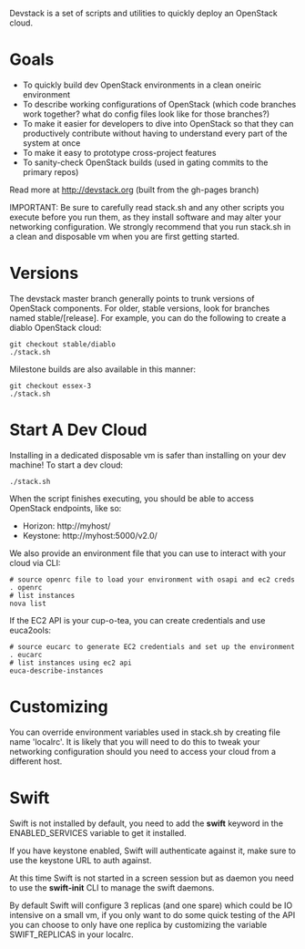 Devstack is a set of scripts and utilities to quickly deploy an OpenStack cloud.

# Goals

* To quickly build dev OpenStack environments in a clean oneiric environment
* To describe working configurations of OpenStack (which code branches work together?  what do config files look like for those branches?)
* To make it easier for developers to dive into OpenStack so that they can productively contribute without having to understand every part of the system at once
* To make it easy to prototype cross-project features
* To sanity-check OpenStack builds (used in gating commits to the primary repos)

Read more at http://devstack.org (built from the gh-pages branch)

IMPORTANT: Be sure to carefully read stack.sh and any other scripts you execute before you run them, as they install software and may alter your networking configuration.  We strongly recommend that you run stack.sh in a clean and disposable vm when you are first getting started.

# Versions

The devstack master branch generally points to trunk versions of OpenStack components.  For older, stable versions, look for branches named stable/[release].  For example, you can do the following to create a diablo OpenStack cloud:

    git checkout stable/diablo
    ./stack.sh

Milestone builds are also available in this manner:

    git checkout essex-3
    ./stack.sh

# Start A Dev Cloud

Installing in a dedicated disposable vm is safer than installing on your dev machine!  To start a dev cloud:

    ./stack.sh

When the script finishes executing, you should be able to access OpenStack endpoints, like so:

* Horizon: http://myhost/
* Keystone: http://myhost:5000/v2.0/

We also provide an environment file that you can use to interact with your cloud via CLI:

    # source openrc file to load your environment with osapi and ec2 creds
    . openrc
    # list instances
    nova list

If the EC2 API is your cup-o-tea, you can create credentials and use euca2ools:

    # source eucarc to generate EC2 credentials and set up the environment
    . eucarc
    # list instances using ec2 api
    euca-describe-instances

# Customizing

You can override environment variables used in stack.sh by creating file name 'localrc'.  It is likely that you will need to do this to tweak your networking configuration should you need to access your cloud from a different host.

# Swift

Swift is not installed by default, you need to add the **swift** keyword in the ENABLED_SERVICES variable to get it installed.

If you have keystone enabled, Swift will authenticate against it, make sure to use the keystone URL to auth against.

At this time Swift is not started in a screen session but as daemon you need to use the **swift-init** CLI to manage the swift daemons.

By default Swift will configure 3 replicas (and one spare) which could be IO intensive on a small vm, if you only want to do some quick testing of the API you can choose to only have one replica by customizing the variable SWIFT_REPLICAS in your localrc.
